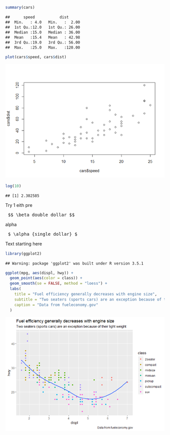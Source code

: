 ``` r
summary(cars)
```

    ##      speed           dist       
    ##  Min.   : 4.0   Min.   :  2.00  
    ##  1st Qu.:12.0   1st Qu.: 26.00  
    ##  Median :15.0   Median : 36.00  
    ##  Mean   :15.4   Mean   : 42.98  
    ##  3rd Qu.:19.0   3rd Qu.: 56.00  
    ##  Max.   :25.0   Max.   :120.00

``` r
plot(cars$speed, cars$dist)
```

![](/2016-11-20-ex1_files/figure-gfm/unnamed-chunk-2-1.png)<!-- -->

``` r
log(10)
```

    ## [1] 2.302585

Try 1 eith pre

<pre> $$ \beta double dollar $$ </pre>

alpha

<pre> $ \alpha {single dollar} $ </pre>

Text starting here

``` r
library(ggplot2)
```

    ## Warning: package 'ggplot2' was built under R version 3.5.1

``` r
ggplot(mpg, aes(displ, hwy)) +
  geom_point(aes(color = class)) +
  geom_smooth(se = FALSE, method = "loess") +
  labs(
    title = "Fuel efficiency generally decreases with engine size",
    subtitle = "Two seaters (sports cars) are an exception because of their light weight",
    caption = "Data from fueleconomy.gov"
  )
```

![](/2016-11-20-ex1_files/figure-gfm/plot-1.png)<!-- -->
